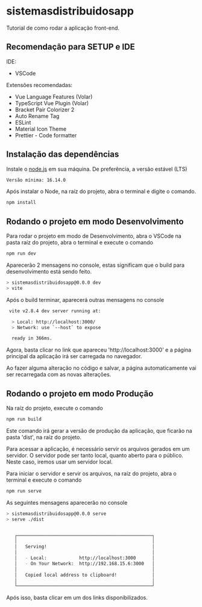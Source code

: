 # sistemasdistribuidosapp

Tutorial de como rodar a aplicação front-end.

## Recomendação para SETUP e IDE

IDE: <ul><li>VSCode</li></ul>

Extensões recomendadas:

<ul>
    <li>Vue Language Features (Volar)</li>
    <li>TypeScript Vue Plugin (Volar)</li>
    <li>Bracket Pair Colorizer 2</li>
    <li>Auto Rename Tag</li>
    <li>ESLint</li>
    <li>Material Icon Theme</li>
    <li>Prettier - Code formatter</li>
</ul>

## Instalação das dependências

Instale o [node.js](https://nodejs.org/en/) em sua máquina. De preferência, a versão estável (LTS)

```sh
Versão mínima: 16.14.0
```

Após instalar o Node, na raíz do projeto, abra o terminal e digite o comando.

```sh
npm install
```

## Rodando o projeto em modo Desenvolvimento

Para rodar o projeto em modo de Desenvolvimento, abra o VSCode na pasta raíz do projeto, abra o terminal e execute o comando

```sh
npm run dev
```

Aparecerão 2 mensagens no console, estas significam que o build para desenvolvimento está sendo feito.

```sh
> sistemasdistribuidosapp@0.0.0 dev
> vite
```

Após o build terminar, aparecerá outras mensagens no console

```sh
 vite v2.8.4 dev server running at:

  > Local: http://localhost:3000/
  > Network: use `--host` to expose

  ready in 366ms.
```

Agora, basta clicar no link que apareceu 'http://localhost:3000' e a página principal da aplicação irá ser carregada no navegador.

Ao fazer alguma alteração no código e salvar, a página automaticamente vai ser recarregada com as novas alterações.

## Rodando o projeto em modo Produção

Na raíz do projeto, execute o comando

```sh
npm run build
```

Este comando irá gerar a versão de produção da aplicação, que ficarão na pasta 'dist', na raíz do projeto.

Para acessar a aplicação, é necessário servir os arquivos gerados em um servidor. O servidor pode ser tanto local, quanto aberto para o público. Neste caso, iremos usar um servidor local.

Para iniciar o servidor e servir os arquivos, na raíz do projeto, abra o terminal e execute o comando

```sh
npm run serve
```

As seguintes mensagens aparecerão no console

```sh
> sistemasdistribuidosapp@0.0.0 serve
> serve ./dist


   ┌──────────────────────────────────────────────────┐
   │                                                  │
   │   Serving!                                       │
   │                                                  │
   │   - Local:            http://localhost:3000      │
   │   - On Your Network:  http://192.168.15.6:3000   │
   │                                                  │
   │   Copied local address to clipboard!             │
   │                                                  │
   └──────────────────────────────────────────────────┘
```

Após isso, basta clicar em um dos links disponibilizados.

